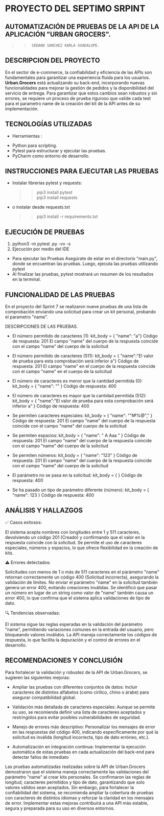 #   PROYECTO DEL SEPTIMO SRPINT
## AUTOMATIZACIÓN DE PRUEBAS DE LA API DE LA APLICACIÓN "URBAN GROCERS". 


>>      SEDANO SANCHEZ KARLA GUADALUPE.
 
## DESCRIPCION DEL PROYECTO

En el sector de e-commerce, la confiabilidad y eficiencia de las APIs son fundamentales para garantizar una experiencia fluida para los usuarios. **Urban.Grocers** está actualizando su back-end, incorporando nuevas funcionalidades para mejorar la gestión de pedidos y la disponibilidad del servicio de entrega. Para garantizar que estos cambios sean robustos y sin errores, se requiere un proceso de prueba riguroso que valide cada test para el parametro name de la creación del kit de la API antes de su implementación.

## TECNOLOGÍAS UTILIZADAS

* Herramientas :

- Python para scripting.
- Pytest para estructurar y ejecutar las pruebas.
- PyCharm como entorno de desarrollo.

## INSTRUCCIONES PARA EJECUTAR LAS PRUEBAS 

- Instalar librerias pytest y requests:
  > > pip3 install pytest  
  > > pip3 install requests
- o instalar desde requests.txt
  > > pip3 install -r requirements.txt


## EJECUCIÓN DE PRUEBAS 
1.  python3 -m pytest <Path-to-test-file>.py -vv -s
2.  Ejecución por medio del IDE

* Para ejecutar las Pruebas Asegúrate de estar en el directorio "main.py", donde se encuentran las pruebas. Luego, ejecuta las pruebas utilizando pytest
* Al finalizar las pruebas, pytest mostrará un resumen de los resultados en la terminal.

## FUNCIONALIDAD DE LAS PRUEBAS 

En el proyecto del Sprint 7 se realizaron nueve pruebas de una lista de comprobación enviando una solicitud para crear un kit personal, probando el parametro "name".

DESCRIPCIONES DE LAS PRUEBAS.
- El número permitido de caracteres (1): kit_body = { "name": "a"} Código de respuesta: 201 El campo "name" del cuerpo de la respuesta coincide con el campo "name" del cuerpo de la solicitud

- El número permitido de caracteres (511): kit_body = { "name":"El valor de prueba para esta comprobación será inferior a"} Código de respuesta: 201 El campo "name" en el cuerpo de la respuesta coincide con el campo "name" en el cuerpo de la solicitud

- El número de caracteres es menor que la cantidad permitida (0): kit_body = { "name": "" } Código de respuesta: 400

- El número de caracteres es mayor que la cantidad permitida (512): kit_body = { "name":"El valor de prueba para esta comprobación será inferior a” } Código de respuesta: 400

- Se permiten caracteres especiales: kit_body = { "name": ""№%@"," } Código de respuesta: 201 El campo "name" del cuerpo de la respuesta coincide con el campo "name" del cuerpo de la solicitud

- Se permiten espacios: kit_body = { "name": " A Aaa " } Código de respuesta: 201 El campo "name" del cuerpo de la respuesta coincide con el campo "name" del cuerpo de la solicitud

- Se permiten números: kit_body = { "name": "123" } Código de respuesta: 201 El campo "name" del cuerpo de la respuesta coincide con el campo "name" del cuerpo de la solicitud

- El parámetro no se pasa en la solicitud: kit_body = { } Código de respuesta: 400

- Se ha pasado un tipo de parámetro diferente (número): kit_body = { "name": 123 } Código de respuesta: 400

 ## ANÁLISIS Y HALLAZGOS

✅ Casos exitosos:

El sistema acepta nombres con longitudes entre 1 y 511 caracteres, devolviendo un código 201 (Creado) y confirmando que el valor en la respuesta coincide con la solicitud.
Se permite el uso de caracteres especiales, números y espacios, lo que ofrece flexibilidad en la creación de kits.

⚠️ Errores detectados:

Solicitudes con menos de 1 o más de 511 caracteres en el parámetro "name" retornan correctamente un código 400 (Solicitud incorrecta), asegurando la validación de límites.
No enviar el parámetro "name" en la solicitud también genera un error 400, evitando creaciones inválidas.
Se identificó que pasar un número en lugar de un string como valor de "name" también causa un error 400, lo que confirma que el sistema aplica validaciones de tipo de dato.

🔍 Tendencias observadas:

El sistema sigue las reglas esperadas en la validación del parámetro "name", permitiendo variaciones comunes en la entrada del usuario, pero bloqueando valores inválidos.
La API maneja correctamente los códigos de respuesta, lo que facilita la depuración y el control de errores en el desarrollo.

## RECOMENDACIONES Y CONCLUSIÓN 

Para fortalecer la validación y robustez de la API de Urban.Grocers, se sugieren las siguientes mejoras:

* Ampliar las pruebas con diferentes conjuntos de datos: Incluir caracteres de distintos alfabetos (como cirílico, chino o árabe) para asegurar compatibilidad global.
  
* Validación más detallada de caracteres especiales: Aunque se permite su uso, se recomienda definir una lista de caracteres aceptados y restringidos para evitar posibles vulnerabilidades de seguridad.

* Manejo de errores más descriptivo: Personalizar los mensajes de error en las respuestas del código 400, indicando específicamente por qué la solicitud es inválida (longitud incorrecta, tipo de dato erróneo, etc.).

* Automatización en integración continua: Implementar la ejecución automática de estas pruebas en cada actualización del back-end para detectar fallos de inmediato

Las pruebas automatizadas realizadas sobre la API de Urban.Grocers demostraron que el sistema maneja correctamente las validaciones del parámetro "name" al crear kits personales. Se confirmaron las reglas de longitud, caracteres permitidos y tipo de dato, garantizando que solo valores válidos sean aceptados.
Sin embargo, para fortalecer la confiabilidad del sistema, se recomienda ampliar la cobertura de pruebas con caracteres de distintos idiomas y reforzar la claridad en los mensajes de error. Implementar estas mejoras contribuirá a una API más estable, segura y preparada para su uso en diversos entornos.

